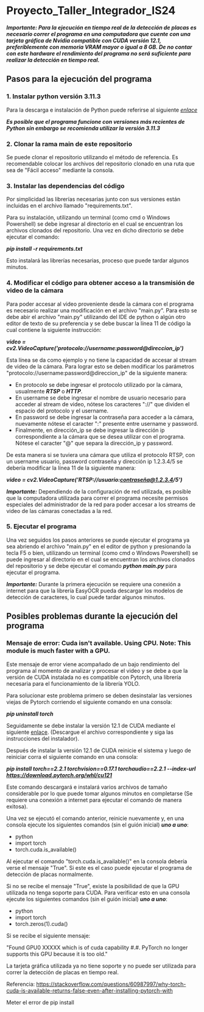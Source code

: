 # Proyecto_Taller_Integrador_IS24

***Importante: Para la ejecución en tiempo real de la detección de placas es necesario correr el programa en una computadora que cuente con una tarjeta gráfica de Nvidia compatible con CUDA versión 12.1, preferiblemente con memoria VRAM mayor o igual a 8 GB. De no contar con este hardware el rendimiento del programa no será suficiente para realizar la detección en tiempo real.***

## Pasos para la ejecución del programa
### 1. Instalar python versión 3.11.3
Para la descarga e instalación de Python puede referirse al siguiente *[enlace](https://www.python.org/downloads/release/python-3113/)*

***Es posible que el programa funcione con versiones más recientes de Python sin embargo se recomienda utilizar la versión 3.11.3***

### 2. Clonar la rama main de este repositorio
Se puede clonar el repositorio utilizando el método de referencia. Es recomendable colocar los archivos del repositorio clonado en una ruta que sea de "Fácil acceso" mediante la consola.

### 3. Instalar las dependencias del código
Por simplicidad las librerías necesarias junto con sus versiones están incluidas en el archivo llamado "requirements.txt".

Para su instalación, utilizando un terminal (como cmd o Windows Powershell) se debe ingresar al directorio en el cual se encuentran los archivos clonados del repositorio. Una vez en dicho directorio se debe ejecutar el comando:

***pip install -r requirements.txt***

Esto instalará las librerías necesarias, proceso que puede tardar algunos minutos.

### 4. Modificar el código para obtener acceso a la transmisión de video de la cámara
Para poder accesar al video proveniente desde la cámara con el programa es necesario realizar una modificación en el archivo "main.py". Para esto se debe abir el archivo "main.py" utilizando del IDE de python o algún otro editor de texto de su preferencia y se debe buscar la línea 11 de código la cual contiene la siguiente instrucción:

***video = cv2.VideoCapture('protocolo://username:password@direccion_ip')***

Esta línea se da como ejemplo y no tiene la capacidad de accesar al stream de video de la cámara. Para lograr esto se deben modificar los parámetros "protocolo://username:password@direccion_ip" de la siguiente manera:
- En protocolo se debe ingresar el protocolo utilizado por la cámara, usualmente ***RTSP*** o ***HTTP***.
- En username se debe ingresar el nombre de usuario necesario para acceder al stream de video, nótese los caracteres "://" que dividen el espacio del protocolo y el username.
- En password se debe ingresar la contraseña para acceder a la cámara, nuevamente nótese el caracter ":" presente entre username y password.
- Finalmente, en dirección_ip se debe ingresar la dirección ip correspondiente a la cámara que se desea utilizar con el programa. Nótese el caracter "@" que separa la dirección_ip y password.
  
De esta manera si se tuviera una cámara que utiliza el protocolo RTSP, con un username usuario, password contraseña y dirección ip 1.2.3.4/5 se debería modificar la línea 11 de la siguiente manera:

***video = cv2.VideoCapture('RTSP://usuario:contraseña@1.2.3.4/5')***

***Importante:*** Dependiendo de la configuración de red utilizada, es posible que la computadora utilizada para correr el programa necesite permisos especiales del administrador de la red para poder accesar a los streams de video de las cámaras conectadas a la red.

### 5. Ejecutar el programa
Una vez seguidos los pasos anteriores se puede ejecutar el programa ya sea abriendo el archivo "main.py" en el editor de python y presionando la tecla F5 o bien, utilizando un terminal (como cmd o Windows Powershell) se puede ingresar al directorio en el cual se encuentran los archivos clonados del repositorio y se debe ejecutar el comando ***python main.py*** para ejecutar el programa.

***Importante:*** Durante la primera ejecución se requiere una conexión a internet para que la librería EasyOCR pueda descargar los modelos de detección de caracteres, lo cual puede tardar algunos minutos.

## Posibles problemas durante la ejecución del programa
### Mensaje de error: Cuda isn't available. Using CPU. Note: This module is much faster with a GPU.
Este mensaje de error viene acompañado de un bajo rendimiento del programa al momento de analizar y procesar el video y se debe a que la versión de CUDA instalada no es compatible con Pytorch, una librería necesaria para el funcionamiento de la librería YOLO.

Para solucionar este problema primero se deben desinstalar las versiones viejas de Pytorch corriendo el siguiente comando en una consola:

***pip uninstall torch***

Seguidamente se debe instalar la versión 12.1 de CUDA mediante el siguiente [enlace](https://developer.nvidia.com/cuda-12-1-0-download-archive). (Descargue el archivo correspondiente y siga las instrucciones del instalador).

Después de instalar la versión 12.1 de CUDA reinicie el sistema y luego de reiniciar corra el siguiente comando en una consola:

***pip install torch==2.2.1 torchvision==0.17.1 torchaudio==2.2.1 --index-url https://download.pytorch.org/whl/cu121***

Este comando descargará e instalará varios archivos de tamaño considerable por lo que puede tomar algunos minutos en completarse (Se requiere una conexión a internet para ejecutar el comando de manera exitosa).

Una vez se ejecutó el comando anterior, reinicie nuevamente y, en una consola ejecute los siguientes comandos (sin el guión inicial) ***uno a uno***:
- python
- import torch
- torch.cuda.is_available()
  
Al ejecutar el comando "torch.cuda.is_available()" en la consola debería verse el mensaje "True". Si este es el caso puede ejecutar el programa de detección de placas normalmente.

Si no se recibe el mensaje "True", existe la posibilidad de que la GPU utilizada no tenga soporte para CUDA. Para verificar esto en una consola ejecute los siguientes comandos (sin el guión inicial) ***uno a uno***:
- python
- import torch
- torch.zeros(1).cuda()

Si se recibe el siguiente mensaje:

"Found GPU0 XXXXX which is of cuda capability #.#.
PyTorch no longer supports this GPU because it is too old."

La tarjeta gráfica utilizada ya no tiene soporte y no puede ser utilizada para correr la detección de placas en tiempo real.

Referencia: https://stackoverflow.com/questions/60987997/why-torch-cuda-is-available-returns-false-even-after-installing-pytorch-with

Meter el error de pip install
